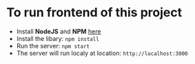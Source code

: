 # To run frontend of this project
- Install **NodeJS** and **NPM** [here](https://nodejs.dev/download/)
- Install the libary: `npm install`
- Run the server: `npm start`
- The server will run localy at location: `http://localhost:3000`
